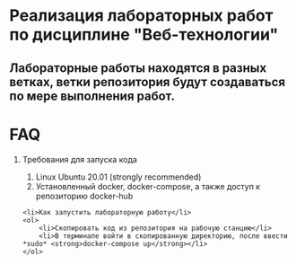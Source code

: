 # Реализация лабораторных работ по дисциплине "Веб-технологии"

## Лабораторные работы находятся в разных ветках, ветки репозитория будут создаваться по мере выполнения работ.

# FAQ

<ol>
    <li>Требования для запуска кода</li>
    <ol>
        <li>Linux Ubuntu 20.01 (strongly recommended)</li>
        <li>Установленный docker, docker-compose, а также доступ к репозиторию docker-hub</li>
    </ol>

    <li>Как запустить лабораторную работу</li>
    <ol>
        <li>Скопировать код из репозитория на рабочую станцию</li>
        <li>В терминале войти в скопированную директорию, после ввести *sudo* <strong>docker-compose up</strong></li> 
    </ol>
</ol>
